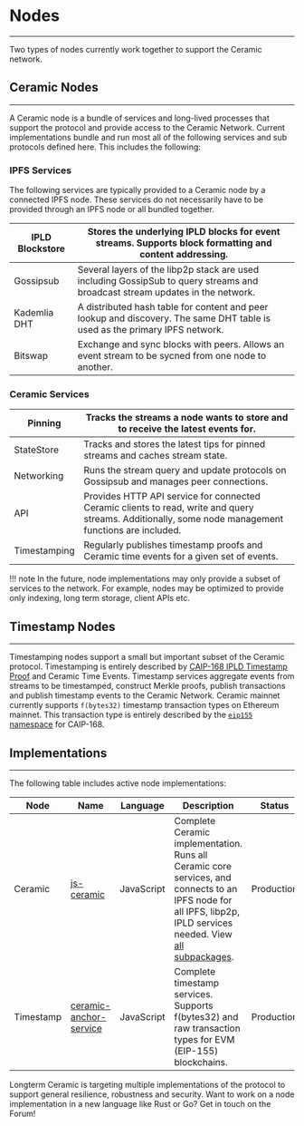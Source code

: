 # **Nodes**
---
Two types of nodes currently work together to support the Ceramic network.

## **Ceramic Nodes**

---

A Ceramic node is a bundle of services and long-lived processes that support the protocol and provide access to the Ceramic Network. Current implementations bundle and run most all of the following services and sub protocols defined here. This includes the following:

### **IPFS Services**

The following services are typically provided to a Ceramic node by a connected IPFS node. These services do not necessarily have to be provided through an IPFS node or all bundled together.

| IPLD Blockstore | Stores the underlying IPLD blocks for event streams. Supports block formatting and content addressing.  |
| --- | --- |
| Gossipsub | Several layers of the libp2p stack are used including GossipSub to query streams and broadcast stream updates in the network. |
| Kademlia DHT | A distributed hash table for content and peer lookup and discovery. The same DHT table is used as the primary IPFS network.  |
| Bitswap | Exchange and sync blocks with peers. Allows an event stream to be sycned from one node to another. |

### **Ceramic Services**

| Pinning | Tracks the streams a node wants to store and to receive the latest events for.  |
| --- | --- |
| StateStore | Tracks and stores the latest tips for pinned streams and caches stream state.  |
| Networking | Runs the stream query and update protocols on Gossipsub and manages peer connections.  |
| API | Provides HTTP API service for connected Ceramic clients to read, write and query streams. Additionally, some node management functions are included.  |
| Timestamping | Regularly publishes timestamp proofs and Ceramic time events for a given set of events.  |

!!! note
    In the future, node implementations may only provide a subset of services to the network. For example, nodes may be optimized to provide only indexing, long term storage, client APIs etc.

## **Timestamp Nodes**

---

Timestamping nodes support a small but important subset of the Ceramic protocol. Timestamping is entirely described by [CAIP-168 IPLD Timestamp Proof](https://chainagnostic.org/CAIPs/caip-168) and Ceramic Time Events.  Timestamp services aggregate events from streams to be timestamped, construct Merkle proofs, publish transactions and publish timestamp events to the Ceramic Network. Ceramic mainnet currently supports `f(bytes32)`  timestamp transaction types on Ethereum mainnet. This transaction type is entirely described by the [`eip155` namespace](https://github.com/ChainAgnostic/namespaces/blob/main/eip155/caip168.md) for CAIP-168. 

## **Implementations**

---

The following table includes active node implementations:

| Node | Name | Language | Description | Status | Maintainer |
| --- | --- | --- | --- | --- | --- |
| Ceramic | [js-ceramic](https://github.com/ceramicnetwork/js-ceramic/) | JavaScript | Complete Ceramic implementation. Runs all Ceramic core services, and connects to an IPFS node for all IPFS, libp2p, IPLD services needed. View [all subpackages](../reference/javascript/packages.md). | Production | 3Box Labs |
| Timestamp | [ceramic-anchor-service](https://github.com/ceramicnetwork/ceramic-anchor-service) | JavaScript | Complete timestamp services. Supports f(bytes32) and raw transaction types for EVM (EIP-155) blockchains.  | Production | 3Box Labs |

Longterm Ceramic is targeting multiple implementations of the protocol to support general resilience, robustness and security. Want to work on a node implementation in a new language like Rust or Go? Get in touch on the Forum!
